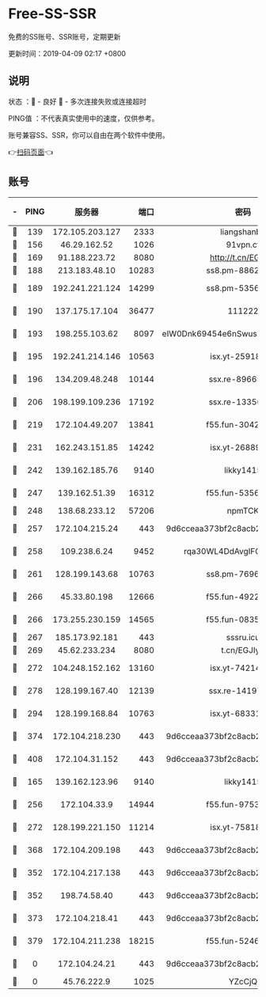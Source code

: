 # Free-SS-SSR

免费的SS账号、SSR账号，定期更新

更新时间：2019-04-09 02:17 +0800

## 说明

状态     ：🙂 - 良好 🙁 - 多次连接失败或连接超时

PING值   ：不代表真实使用中的速度，仅供参考。

账号兼容SS、SSR，你可以自由在两个软件中使用。

👉[扫码页面](https://liesauer.github.io/Free-SS-SSR/)👈

## 账号

|-|PING|服务器|端口|密码|加密方式|区域|
|:----:|:----:|:-----:|-----:|:----:|:----:|:----:|
|🙂|139|172.105.203.127|2333|liangshanbo|chacha20|JP|
|🙂|156|46.29.162.52|1026|91vpn.cf|rc4-md5|RU|
|🙂|169|91.188.223.72|8080|http://t.cn/EGJIyrl|rc4-md5|RU|
|🙂|188|213.183.48.10|10283|ss8.pm-88628460|rc4-md5|RU|
|🙂|189|192.241.221.124|14299|ss8.pm-53565122|aes-256-cfb|US|
|🙂|190|137.175.17.104|36477|111222|aes-256-cfb|CN|
|🙂|193|198.255.103.62|8097|eIW0Dnk69454e6nSwuspv9DmS201tQ0D|aes-256-cfb|US|
|🙂|195|192.241.214.146|10563|isx.yt-25918764|aes-256-cfb|US|
|🙂|196|134.209.48.248|10144|ssx.re-89665984|aes-256-cfb|US|
|🙂|206|198.199.109.236|17192|ssx.re-13356046|aes-256-cfb|US|
|🙂|219|172.104.49.207|13841|f55.fun-30420526|aes-256-cfb|SG|
|🙂|231|162.243.151.85|14242|isx.yt-26889865|aes-256-cfb|US|
|🙂|242|139.162.185.76|9140|likky1415|aes-256-cfb|DE|
|🙂|247|139.162.51.39|16312|f55.fun-53567565|aes-256-cfb|SG|
|🙂|248|138.68.233.12|57206|npmTCK|rc4-md5|US|
|🙂|257|172.104.215.24|443|9d6cceaa373bf2c8acb22e60b6a58be6|aes-256-cfb|US|
|🙂|258|109.238.6.24|9452|rqa30WL4DdAvgIFG6Fs3znzTa|aes-256-cfb|FR|
|🙂|261|128.199.143.68|10763|ss8.pm-76962074|aes-256-cfb|SG|
|🙂|266|45.33.80.198|12666|f55.fun-49224409|aes-256-cfb|US|
|🙂|266|173.255.230.159|14565|f55.fun-08354460|aes-256-cfb|US|
|🙂|267|185.173.92.181|443|sssru.icu|rc4-md5|RU|
|🙂|269|45.62.233.234|8080|t.cn/EGJIyrl|rc4-md5|CA|
|🙂|272|104.248.152.162|13160|isx.yt-74214168|aes-256-cfb|SG|
|🙂|278|128.199.167.40|12139|ssx.re-14197752|aes-256-cfb|SG|
|🙂|294|128.199.168.84|10763|isx.yt-68331101|aes-256-cfb|SG|
|🙂|374|172.104.218.230|443|9d6cceaa373bf2c8acb22e60b6a58be6|aes-256-cfb|US|
|🙂|408|172.104.31.152|443|9d6cceaa373bf2c8acb22e60b6a58be6|aes-256-cfb|US|
|🙂|165|139.162.123.96|9140|likky1415|aes-256-cfb|JP|
|🙂|256|172.104.33.9|14944|f55.fun-97539524|aes-256-cfb|SG|
|🙂|272|128.199.221.150|11214|isx.yt-75818921|aes-256-cfb|SG|
|🙂|368|172.104.209.198|443|9d6cceaa373bf2c8acb22e60b6a58be6|aes-256-cfb|US|
|🙁|352|172.104.217.138|443|9d6cceaa373bf2c8acb22e60b6a58be6|aes-256-cfb|US|
|🙁|352|198.74.58.40|443|9d6cceaa373bf2c8acb22e60b6a58be6|aes-256-cfb|US|
|🙁|373|172.104.218.41|443|9d6cceaa373bf2c8acb22e60b6a58be6|aes-256-cfb|US|
|🙁|379|172.104.211.238|18215|f55.fun-52464374|aes-256-cfb|US|
|🙁|0|172.104.24.21|443|9d6cceaa373bf2c8acb22e60b6a58be6|aes-256-cfb|US|
|🙁|0|45.76.222.9|1025|YZcCjQ|rc4-md5|JP|
